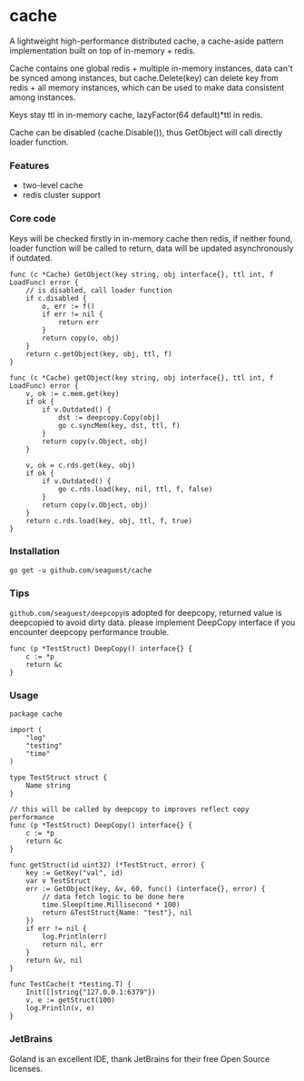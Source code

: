# cache
A lightweight high-performance distributed cache, a cache-aside pattern implementation built on top of in-memory + redis.

Cache contains one global redis + multiple in-memory instances, data can't be synced among instances, but cache.Delete(key) can delete key from redis + all memory instances, which can be used to make data consistent among instances.

Keys stay ttl in in-memory cache, lazyFactor(64 default)*ttl in redis.

Cache can be disabled (cache.Disable()), thus GetObject will call directly loader function.

### Features

* two-level cache
* redis cluster support


### Core code
Keys will be checked firstly in in-memory cache then redis, if neither found, loader function will be called to return, data will be updated asynchronously if outdated.
```bigquery
func (c *Cache) GetObject(key string, obj interface{}, ttl int, f LoadFunc) error {
	// is disabled, call loader function
	if c.disabled {
		o, err := f()
		if err != nil {
			return err
		}
		return copy(o, obj)
	}
	return c.getObject(key, obj, ttl, f)
}

func (c *Cache) getObject(key string, obj interface{}, ttl int, f LoadFunc) error {
	v, ok := c.mem.get(key)
	if ok {
		if v.Outdated() {
			dst := deepcopy.Copy(obj)
			go c.syncMem(key, dst, ttl, f)
		}
		return copy(v.Object, obj)
	}

	v, ok = c.rds.get(key, obj)
	if ok {
		if v.Outdated() {
			go c.rds.load(key, nil, ttl, f, false)
		}
		return copy(v.Object, obj)
	}
	return c.rds.load(key, obj, ttl, f, true)
}
```


### Installation

`go get -u github.com/seaguest/cache`


### Tips

```github.com/seaguest/deepcopy```is adopted for deepcopy, returned value is deepcopied to avoid dirty data.
please implement DeepCopy interface if you encounter deepcopy performance trouble.

```bigquery
func (p *TestStruct) DeepCopy() interface{} {
	c := *p
	return &c
}
```

### Usage

``` bigquery
package cache

import (
	"log"
	"testing"
	"time"
)

type TestStruct struct {
	Name string
}

// this will be called by deepcopy to improves reflect copy performance
func (p *TestStruct) DeepCopy() interface{} {
	c := *p
	return &c
}

func getStruct(id uint32) (*TestStruct, error) {
	key := GetKey("val", id)
	var v TestStruct
	err := GetObject(key, &v, 60, func() (interface{}, error) {
		// data fetch logic to be done here
		time.Sleep(time.Millisecond * 100)
		return &TestStruct{Name: "test"}, nil
	})
	if err != nil {
		log.Println(err)
		return nil, err
	}
	return &v, nil
}

func TestCache(t *testing.T) {
	Init([]string{"127.0.0.1:6379"})
	v, e := getStruct(100)
	log.Println(v, e)
}
```

### JetBrains

Goland is an excellent IDE, thank JetBrains for their free Open Source licenses.
